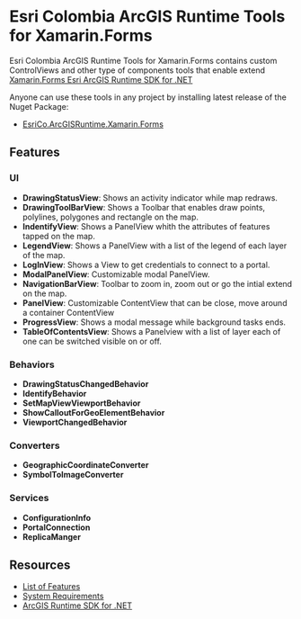 # Esri Colombia ArcGIS Runtime Tools for Xamarin.Forms
Esri Colombia ArcGIS Runtime Tools for Xamarin.Forms contains custom ControlViews and other type of components tools that enable extend 
[Xamarin.Forms Esri ArcGIS Runtime SDK for .NET](https://developers.arcgis.com/net/latest/forms/guide/guide-home.htm)

Anyone can use these tools in any project by installing latest release of the Nuget Package:
- [EsriCo.ArcGISRuntime.Xamarin.Forms](https://www.nuget.org/packages/EsriCo.ArcGISRuntime.Xamarin.Forms)

## Features
### UI 
- **DrawingStatusView**: Shows an activity indicator while map redraws.
- **DrawingToolBarView**: Shows a Toolbar that enables draw points, polylines, polygones and rectangle on the map.
- **IndentifyView**: Shows a PanelView whith the attributes of features tapped on the map.
- **LegendView**: Shows a PanelView with a list of the legend of each layer of the map.
- **LogInView**: Shows a View to get credentials to connect to a portal.
- **ModalPanelView**: Customizable modal PanelView.
- **NavigationBarView**: Toolbar to zoom in, zoom out or go the intial extend on the map.
- **PanelView**: Customizable ContentView that can be close, move around a container ContentView
- **ProgressView**: Shows a modal message while background tasks ends.
- **TableOfContentsView**: Shows a Panelview with a list of layer each of one can be switched visible on or off.
### Behaviors
- **DrawingStatusChangedBehavior**
- **IdentifyBehavior**
- **SetMapViewViewportBehavior**
- **ShowCalloutForGeoElementBehavior**
- **ViewportChangedBehavior**
### Converters
- **GeographicCoordinateConverter**
- **SymbolToImageConverter**
### Services
- **ConfigurationInfo**
- **PortalConnection**
- **ReplicaManger**

## Resources
- [List of Features](docs/features.md)
- [System Requirements](https://esri.github.io/arcgis-toolkit-dotnet/requirements.html)
- [ArcGIS Runtime SDK for .NET](https://developers.arcgis.com/net/latest/)
